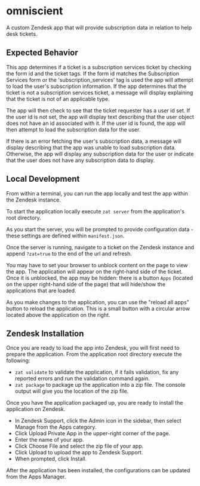 # omniscient
A custom Zendesk app that will provide subscription data in relation to help desk tickets.

## Expected Behavior
This app determines if a ticket is a subscription services ticket by checking the form id and the ticket tags. If the 
form id matches the Subscription Services form or the 'subscription_services' tag is used the app will attempt to load
the user's subscription information. If the app determines that the ticket is not a subscription services ticket, a
message will display explaining that the ticket is not of an applicable type.

The app will then check to see that the ticket requester has a user id set. If the user id is not set, the app will
display text describing that the user object does not have an id associated with it. If the user id is found, the app
will then attempt to load the subscription data for the user.

If there is an error fetching the user's subscription data, a message will display describing that the app was unable to
load subscription data. Otherwise, the app will display any subscription data for the user or indicate that the user
does not have any subscription data to display.

## Local Development
From within a terminal, you can run the app locally and test the app within the Zendesk instance.

To start the application locally execute `zat server` from the application's root directory.

As you start the server, you will be prompted to provide configuration data - these settings are defined within
`manifest.json`.

Once the server is running, navigate to a ticket on the Zendesk instance and append `?zat=true` to the end of the url 
and refresh.

You may have to set your browser to unblock content on the page to view the app. The application will appear on the 
right-hand side of the ticket. Once it is unblocked, the app may be hidden: there is a button `Apps` (located on the upper 
right-hand side of the page) that will hide/show the applications that are loaded.

As you make changes to the application, you can use the "reload all apps" button to reload the application. This is a
small button with a circular arrow located above the application on the right.

## Zendesk Installation
Once you are ready to load the app into Zendesk, you will first need to prepare the application. From the application 
root directory execute the following:
* `zat validate` to validate the application, if it fails validation, fix any reported errors and run the validation 
command again.
* `zat package` to package up the application into a zip file. The console output will give you the location of the zip
file.

Once you have the application packaged up, you are ready to install the application on Zendesk.

* In Zendesk Support, click the Admin icon in the sidebar, then select Manage from the Apps category.
* Click Upload Private App in the upper-right corner of the page.
* Enter the name of your app.
* Click Choose File and select the zip file of your app.
* Click Upload to upload the app to Zendesk Support.
* When prompted, click Install.

After the application has been installed, the configurations can be updated from the Apps Manager.

